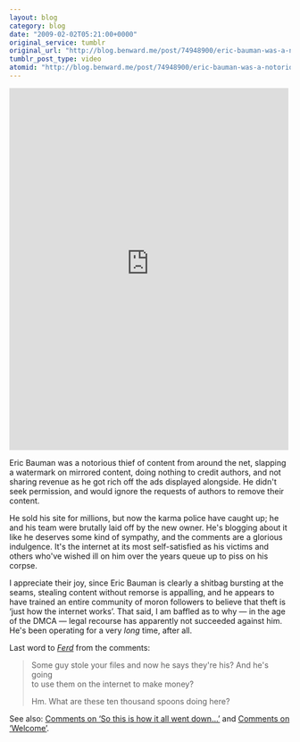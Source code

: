 ```yaml
---
layout: blog
category: blog
date: "2009-02-02T05:21:00+0000"
original_service: tumblr
original_url: "http://blog.benward.me/post/74948900/eric-bauman-was-a-notorious-thief-of-content-from"
tumblr_post_type: video
atomid: "http://blog.benward.me/post/74948900/eric-bauman-was-a-notorious-thief-of-content-from"
---
```

<iframe src="http://www.albinoblacksheep.com/flash/ebaumsworld" width="500" height="648" frameborder="0" scrolling="no"> from </iframe>

Eric Bauman was a notorious thief of content from around the net, slapping a watermark on mirrored content, doing nothing to credit authors, and not sharing revenue as he got rich off the ads displayed alongside. He didn't seek permission, and would ignore the requests of authors to remove their content.

He sold his site for millions, but now the karma police have caught up; he and his team were brutally laid off by the new owner. He's blogging about it like he deserves some kind of sympathy, and the comments are a glorious indulgence. It's the internet at its most self-satisfied as his victims and others who've wished ill on him over the years queue up to piss on his corpse.

I appreciate their joy, since Eric Bauman is clearly a shitbag bursting at the seams, stealing content without remorse is appalling, and he appears to have trained an entire community of moron followers to believe that theft is ‘just how the internet works’. That said, I am baffled as to why — in the age of the DMCA — legal recourse has apparently not succeeded against him. He's been operating for a very <em>long</em> time, after all.

Last word to <cite><a href='http://blog.ebaum.tv/2009/01/so-this-is-how-it-all-went-down.html?showComment=1233455280001#c4683425404198545986'>Ferd</a></cite> from the comments:

> Some guy stole your files and now he says they're his? And he's going<br>
> to use them on the internet to make money?
>
> Hm. What are these ten thousand spoons doing here?

See also: <a href='http://blog.ebaum.tv/2009/01/so-this-is-how-it-all-went-down.html#comments'>Comments on ‘So this is how it all went down…’</a> and <a href='http://blog.ebaum.tv/2009/01/welcome.html#comments'>Comments on ‘Welcome’</a>.